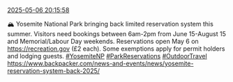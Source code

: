 [2025-05-06 20:15:58](https://mstdn.social/@hill_wanderer/114462723828872619)

🏔️ Yosemite National Park bringing back limited reservation system this summer. Visitors need bookings between 6am-2pm from June 15-August 15 and Memorial/Labour Day weekends. Reservations open May 6 on <a href="https://recreation.gov" target="_blank" rel="nofollow noopener noreferrer" translate="no">https://<span class="">recreation.gov</a> (£2 each). Some exemptions apply for permit holders and lodging guests. <a href="https://mstdn.social/tags/YosemiteNP" class="mention hashtag" rel="tag">#YosemiteNP</a> <a href="https://mstdn.social/tags/ParkReservations" class="mention hashtag" rel="tag">#ParkReservations</a> <a href="https://mstdn.social/tags/OutdoorTravel" class="mention hashtag" rel="tag">#OutdoorTravel</a> <a href="https://www.backpacker.com/news-and-events/news/yosemite-reservation-system-back-2025/" target="_blank" rel="nofollow noopener noreferrer" translate="no">https://www.backpacker.com/news-and-events/news/yosemite-reservation-system-back-2025/</a>